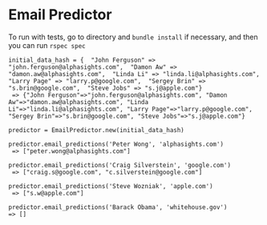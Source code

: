 # Email Predictor

To run with tests, go to directory and `bundle install` if necessary, and then you can run `rspec spec`

    initial_data_hash = {  "John Ferguson" => "john.ferguson@alphasights.com",  "Damon Aw" => "damon.aw@alphasights.com",  "Linda Li" => "linda.li@alphasights.com",  
    "Larry Page" => "larry.p@google.com",  "Sergey Brin" => "s.brin@google.com",  "Steve Jobs" => "s.j@apple.com"}
     => {"John Ferguson"=>"john.ferguson@alphasights.com", "Damon Aw"=>"damon.aw@alphasights.com", "Linda Li"=>"linda.li@alphasights.com", "Larry Page"=>"larry.p@google.com", "Sergey Brin"=>"s.brin@google.com", "Steve Jobs"=>"s.j@apple.com"} 
    
    predictor = EmailPredictor.new(initial_data_hash)
    
    predictor.email_predictions('Peter Wong', 'alphasights.com')
     => ["peter.wong@alphasights.com"] 
    
    predictor.email_predictions('Craig Silverstein', 'google.com')
     => ["craig.s@google.com", "c.silverstein@google.com"] 
     
    predictor.email_predictions('Steve Wozniak', 'apple.com')
     => ["s.w@apple.com"]
     
    predictor.email_predictions('Barack Obama', 'whitehouse.gov')
    => [] 